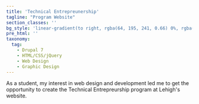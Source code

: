 ```yaml
---
title: 'Technical Entrepreunership'
tagline: "Program Website"
section_classes: ''
bg_style: 'linear-gradient(to right, rgba(64, 195, 241, 0.66) 0%, rgba(126, 194, 66, 0.66) 50%, rgba(252, 183, 21, 0.66) 100%), url(/user/themes/sathyaram/images/web/te.jpg)'
pre_html: ''
taxonomy:
  tag:
    - Drupal 7
    - HTML/CSS/jQuery
    - Web Design
    - Graphic Design
---
```

As a student, my interest in web design and development led me to get the opportunity to create the Technical Entrepreurship program at Lehigh's website. 
